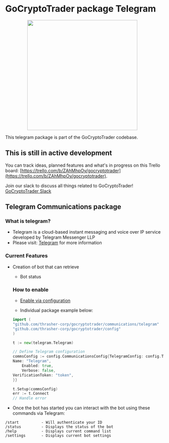 # GoCryptoTrader package Telegram

<img src="/common/gctlogo.png?raw=true" width="350px" height="350px" hspace="70">



This telegram package is part of the GoCryptoTrader codebase.

## This is still in active development

You can track ideas, planned features and what's in progress on this Trello board: [https://trello.com/b/ZAhMhpOy/gocryptotrader](https://trello.com/b/ZAhMhpOy/gocryptotrader).

Join our slack to discuss all things related to GoCryptoTrader! [GoCryptoTrader Slack](https://join.slack.com/t/gocryptotrader/shared_invite/enQtNTQ5NDAxMjA2Mjc5LTc5ZDE1ZTNiOGM3ZGMyMmY1NTAxYWZhODE0MWM5N2JlZDk1NDU0YTViYzk4NTk3OTRiMDQzNGQ1YTc4YmRlMTk)

## Telegram Communications package

### What is telegram?

+ Telegram is a cloud-based instant messaging and voice over IP service
developed by Telegram Messenger LLP
+ Please visit: [Telegram](https://telegram.org/) for more information

### Current Features

+ Creation of bot that can retrieve
	- Bot status

	### How to enable

	+ [Enable via configuration](https://github.com/thrasher-corp/gocryptotrader/tree/master/config#enable-communications-via-config-example)

	+ Individual package example below:
	```go
	import (
	"github.com/thrasher-corp/gocryptotrader/communications/telegram"
	"github.com/thrasher-corp/gocryptotrader/config"
	)

	t := new(telegram.Telegram)

	// Define Telegram configuration
	commsConfig := config.CommunicationsConfig{TelegramConfig: config.TelegramConfig{
	Name: "Telegram",
		Enabled: true,
		Verbose: false,
	VerificationToken: "token",
	}}

	t.Setup(commsConfig)
	err := t.Connect
	// Handle error
	```

+ Once the bot has started you can interact with the bot using these commands
via Telegram:

```
/start			- Will authenticate your ID
/status			- Displays the status of the bot
/help			- Displays current command list
/settings		- Displays current bot settings
```



